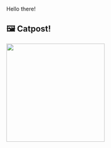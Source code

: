 Hello there!



## 🖼️ Catpost!

<sub>
    <img src="https://cdn2.thecatapi.com/images/jMHgMIchI.jpg" height="256">
</sub>

